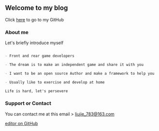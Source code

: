 ## Welcome to my blog

Click [here](https://github.com/lauset) to go to my GitHub

### About me

Let's briefly introduce myself

```markdown

- Front and rear game developers

- The dream is to make an independent game and share it with you

- I want to be an open source Author and make a framework to help you

- Usually like to exercise and develop at home

Life is hard, let's persevere

```

### Support or Contact

You can contact me at this email > liujie_783@163.com

[editor on GitHub](https://github.com/lauset/lauset.github.io/edit/main/README.md)
